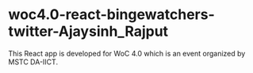# woc4.0-react-bingewatchers-twitter-Ajaysinh_Rajput
This React app is developed for WoC 4.0 which is an event organized by MSTC DA-IICT.
